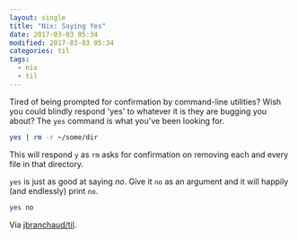 ```yaml
---
layout: single
title: "Nix: Saying Yes"
date: 2017-03-03 05:34
modified: 2017-03-03 05:34
categories: til
tags:
  - nix
  - til
---
```


Tired of being prompted for confirmation by command-line utilities? Wish you
could blindly respond 'yes' to whatever it is they are bugging you about?
The `yes` command is what you've been looking for.

```bash
yes | rm -r ~/some/dir
```

This will respond `y` as `rm` asks for confirmation on removing each and
every file in that directory.

`yes` is just as good at saying *no*. Give it `no` as an argument and it
will happily (and endlessly) print `no`.

```bash
yes no
```

Via [jbranchaud/til](https://github.com/jbranchaud/til).
